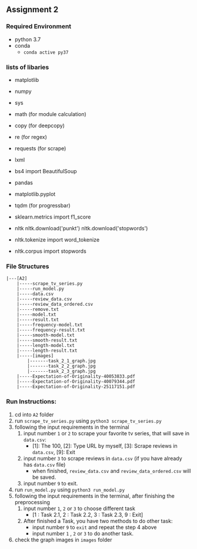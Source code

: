 ## Assignment 2

### Required Environment
- python 3.7
- conda 
    - `conda active py37`

### lists of libaries
- matplotlib
- numpy
- sys
- math (for module calculation)
- copy (for deepcopy)
- re (for regex)

- requests (for scrape)
- lxml
- bs4 import BeautifulSoup

- pandas 
- matplotlib.pyplot 
- tqdm (for progressbar)
- sklearn.metrics import f1_score

- nltk
nltk.download('punkt')
nltk.download('stopwords')
- nltk.tokenize import word_tokenize
- nltk.corpus import stopwords

### File Structures
```
|---[A2]
    |-----scrape_tv_series.py
    |-----run_model.py
    |-----data.csv
    |-----review_data.csv
    |-----review_data_ordered.csv
    |-----remove.txt
    |-----model.txt
    |-----result.txt
    |-----frequency-model.txt
    |-----frequency-result.txt
    |-----smooth-model.txt
    |-----smooth-result.txt
    |-----length-model.txt
    |-----length-result.txt
    |-----[images]
        |-------task_2_1_graph.jpg
        |-------task_2_2_graph.jpg
        |-------task_2_3_graph.jpg
    |-----Expectation-of-Originality-40053833.pdf
    |-----Expectation-of-Originality-40079344.pdf
    |-----Expectation-of-Originality-25117151.pdf
```

### Run Instructions:

1. cd into `A2` folder
2. run `scrape_tv_series.py` using `python3 scrape_tv_series.py`
3. following the input requirements in the terminal
    1. input number `1` or `2` to scrape your favorite tv series, that will save in `data.csv`: 
        - [1]: The 100, [2]: Type URL by myself, [3]: Scrape reviews in `data.csv`, [9]: Exit
    2. input number `3` to scrape reviews in `data.csv` (if you have already has `data.csv` file)
        - when finished, `review_data.csv` and `review_data_ordered.csv` will be saved.
    3. input number `9` to exit.
4. run `run_model.py` using `python3 run_model.py`
5. following the input requirements in the terminal, after finishing the preprocessing
    1. input number `1`, `2` or `3` to choose different task
        - [1 : Task 2.1, 2 : Task 2.2, 3 : Task 2.3, 9 : Exit]
    2. After finished a Task, you have two methods to do other task:
        - input number `9` to `exit` and repeat the step 4 above
        - input number `1` , `2` or `3` to do another task.
6. check the graph images in `images` folder
